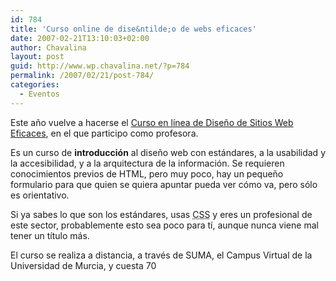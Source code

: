 ```yaml
---
id: 784
title: 'Curso online de dise&ntilde;o de webs eficaces'
date: 2007-02-21T13:10:03+02:00
author: Chavalina
layout: post
guid: http://www.wp.chavalina.net/?p=784
permalink: /2007/02/21/post-784/
categories:
  - Eventos
---
```

Este a&ntilde;o vuelve a hacerse el <a href="http://www.um.es/estudios/cursos/web/" target="_blank">Curso en l&iacute;nea de Dise&ntilde;o de Sitios Web Eficaces</a>, en el que participo como profesora.

Es un curso de **introducci&oacute;n** al dise&ntilde;o web con est&aacute;ndares, a la usabilidad y la accesibilidad, y a la arquitectura de la informaci&oacute;n. Se requieren conocimientos previos de HTML, pero muy poco, hay un peque&ntilde;o formulario para que quien se quiera apuntar pueda ver c&oacute;mo va, pero s&oacute;lo es orientativo.

Si ya sabes lo que son los est&aacute;ndares, usas <acronym title="Cascade Style Sheets">CSS</acronym> y eres un profesional de este sector, probablemente esto sea poco para t&iacute;, aunque nunca viene mal tener un t&iacute;tulo m&aacute;s.

El curso se realiza a distancia, a trav&eacute;s de SUMA, el Campus Virtual de la Universidad de Murcia, y cuesta 70